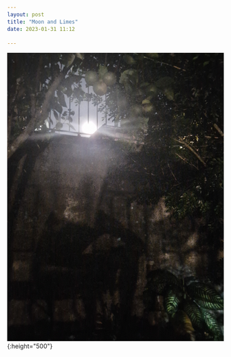 ```yaml
---
layout: post
title: "Moon and Limes"
date: 2023-01-31 11:12

---
```

![moon-and-limes](/images/fragments/moon-and-limes.jpg){:height="500"}
